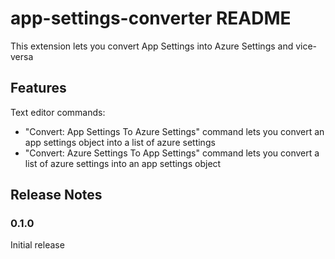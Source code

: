 # app-settings-converter README

This extension lets you convert App Settings into Azure Settings and vice-versa

## Features

Text editor commands:

- "Convert: App Settings To Azure Settings" command lets you convert an app settings object into a list of azure settings
- "Convert: Azure Settings To App Settings" command lets you convert a list of azure settings into an app settings object

## Release Notes

### 0.1.0

Initial release